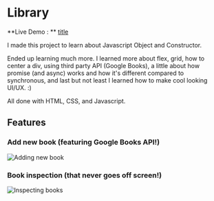 # Library

**Live Demo : ** [title](https://www.example.com)

I made this project to learn about Javascript Object and Constructor.

Ended up learning much more. I learned more about flex, grid, how to center a div, using third party API (Google Books), a little about how promise (and async) works and how it's different compared to synchronous, and last but not least I learned how to make cool looking UI/UX. :)

All done with HTML, CSS, and Javascript.

## Features

### Add new book (featuring **Google Books API!**)
![Adding new book]()

### Book inspection (that never goes off screen!)
![Inspecting books]()